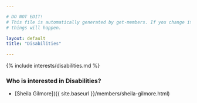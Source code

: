 ```yaml
---

# DO NOT EDIT!
# This file is automatically generated by get-members. If you change it, bad
# things will happen.

layout: default
title: "Disabilities"

---
```


{% include interests/disabilities.md %}

### Who is interested in Disabilities?


* [Sheila Gilmore]({{ site.baseurl }}/members/sheila-gilmore.html)

